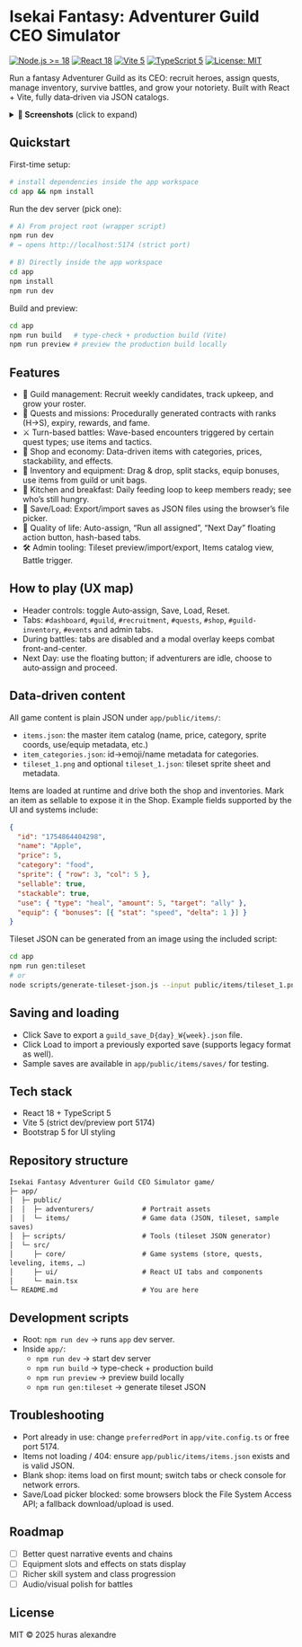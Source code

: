 # Isekai Fantasy: Adventurer Guild CEO Simulator

[![Node.js >= 18](https://img.shields.io/badge/node-%3E%3D18-339933?logo=node.js&logoColor=white)](https://nodejs.org/)
[![React 18](https://img.shields.io/badge/react-18-61DAFB?logo=react&logoColor=0b1a24)](https://react.dev/)
[![Vite 5](https://img.shields.io/badge/vite-5-646CFF?logo=vite&logoColor=white)](https://vitejs.dev/)
[![TypeScript 5](https://img.shields.io/badge/typescript-5-3178C6?logo=typescript&logoColor=white)](https://www.typescriptlang.org/)
[![License: MIT](https://img.shields.io/badge/license-MIT-yellow.svg)](./LICENSE)

Run a fantasy Adventurer Guild as its CEO: recruit heroes, assign quests, manage inventory, survive battles, and grow your notoriety. Built with React + Vite, fully data‑driven via JSON catalogs.

<details>
  <summary><b>📸 Screenshots</b> (click to expand)</summary>

  <div align="center">
    <img src="app/public/adventurers/00170-3751672832.png" width="220" alt="Portrait sample 1" />
    <img src="app/public/adventurers/00076-1855843198.png" width="220" alt="Portrait sample 2" />
    <img src="app/public/adventurers/00124-3940481068.png" width="220" alt="Portrait sample 3" />
  </div>

  <sub>Note: portraits are used as in‑game avatars; UI screenshots vary by current build.</sub>
</details>

## Quickstart

First-time setup:

```bash
# install dependencies inside the app workspace
cd app && npm install
```

Run the dev server (pick one):

```bash
# A) From project root (wrapper script)
npm run dev
# → opens http://localhost:5174 (strict port)
```

```bash
# B) Directly inside the app workspace
cd app
npm install
npm run dev
```

Build and preview:

```bash
cd app
npm run build   # type-check + production build (Vite)
npm run preview # preview the production build locally
```

## Features

- 🔱 Guild management: Recruit weekly candidates, track upkeep, and grow your roster.
- 📜 Quests and missions: Procedurally generated contracts with ranks (H→S), expiry, rewards, and fame.
- ⚔️ Turn-based battles: Wave-based encounters triggered by certain quest types; use items and tactics.
- 🛒 Shop and economy: Data-driven items with categories, prices, stackability, and effects.
- 🎒 Inventory and equipment: Drag & drop, split stacks, equip bonuses, use items from guild or unit bags.
- 🍳 Kitchen and breakfast: Daily feeding loop to keep members ready; see who’s still hungry.
- 💾 Save/Load: Export/import saves as JSON files using the browser’s file picker.
- 🧭 Quality of life: Auto-assign, “Run all assigned”, “Next Day” floating action button, hash-based tabs.
- 🛠️ Admin tooling: Tileset preview/import/export, Items catalog view, Battle trigger.

## How to play (UX map)

- Header controls: toggle Auto‑assign, Save, Load, Reset.
- Tabs: `#dashboard`, `#guild`, `#recruitment`, `#quests`, `#shop`, `#guild-inventory`, `#events` and admin tabs.
- During battles: tabs are disabled and a modal overlay keeps combat front-and-center.
- Next Day: use the floating button; if adventurers are idle, choose to auto‑assign and proceed.

## Data‑driven content

All game content is plain JSON under `app/public/items/`:

- `items.json`: the master item catalog (name, price, category, sprite coords, use/equip metadata, etc.)
- `item_categories.json`: id→emoji/name metadata for categories.
- `tileset_1.png` and optional `tileset_1.json`: tileset sprite sheet and metadata.

Items are loaded at runtime and drive both the shop and inventories. Mark an item as sellable to expose it in the Shop. Example fields supported by the UI and systems include:

```json
{
  "id": "1754864404298",
  "name": "Apple",
  "price": 5,
  "category": "food",
  "sprite": { "row": 3, "col": 5 },
  "sellable": true,
  "stackable": true,
  "use": { "type": "heal", "amount": 5, "target": "ally" },
  "equip": { "bonuses": [{ "stat": "speed", "delta": 1 }] }
}
```

Tileset JSON can be generated from an image using the included script:

```bash
cd app
npm run gen:tileset
# or
node scripts/generate-tileset-json.js --input public/items/tileset_1.png
```

## Saving and loading

- Click Save to export a `guild_save_D{day}_W{week}.json` file.
- Click Load to import a previously exported save (supports legacy format as well).
- Sample saves are available in `app/public/items/saves/` for testing.

## Tech stack

- React 18 + TypeScript 5
- Vite 5 (strict dev/preview port 5174)
- Bootstrap 5 for UI styling

## Repository structure

```text
Isekai Fantasy Adventurer Guild CEO Simulator game/
├─ app/
│  ├─ public/
│  │  ├─ adventurers/            # Portrait assets
│  │  └─ items/                  # Game data (JSON, tileset, sample saves)
│  ├─ scripts/                   # Tools (tileset JSON generator)
│  └─ src/
│     ├─ core/                   # Game systems (store, quests, leveling, items, …)
│     ├─ ui/                     # React UI tabs and components
│     └─ main.tsx
└─ README.md                     # You are here
```

## Development scripts

- Root: `npm run dev` → runs `app` dev server.
- Inside `app/`:
  - `npm run dev` → start dev server
  - `npm run build` → type-check + production build
  - `npm run preview` → preview build locally
  - `npm run gen:tileset` → generate tileset JSON

## Troubleshooting

- Port already in use: change `preferredPort` in `app/vite.config.ts` or free port 5174.
- Items not loading / 404: ensure `app/public/items/items.json` exists and is valid JSON.
- Blank shop: items load on first mount; switch tabs or check console for network errors.
- Save/Load picker blocked: some browsers block the File System Access API; a fallback download/upload is used.

## Roadmap

- [ ] Better quest narrative events and chains
- [ ] Equipment slots and effects on stats display
- [ ] Richer skill system and class progression
- [ ] Audio/visual polish for battles

## License

MIT © 2025 huras alexandre


